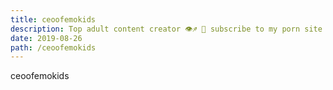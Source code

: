 ```yaml
---
title: ceoofemokids
description: Top adult content creator 👁♐️ 👑 subscribe to my porn site below IG Missskaylax
date: 2019-08-26
path: /ceoofemokids
---
```


ceoofemokids
